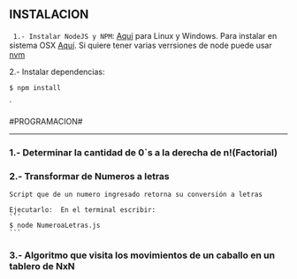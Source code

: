 ## INSTALACION  ##
`
1.- Instalar NodeJS y NPM`: [Aqui](http://www.w3resource.com/node.js/installing-node.js-windows-and-linux.php) para Linux 	y Windows.   Para instalar en sistema OSX [Aquí](https://coolestguidesontheplanet.com/installing-node-js-on-macos/). Si quiere tener varias verrsiones de node puede usar [nvm](https://github.com/creationix/nvm)

2.- Instalar dependencias:   
```
$ npm install
```

`


#PROGRAMACION#
___________________________________________________________________________

### 1.- Determinar la cantidad de 0`s a la derecha de n!(Factorial) ###




### 2.- Transformar de Numeros a letras ###

	Script que de un numero ingresado retorna su conversión a letras

	Ejecutarlo:  En el terminal escribir:
	```
	$ node NumeroaLetras.js
	```



### 3.- Algoritmo que visita los movimientos de un caballo en un tablero de NxN ###




